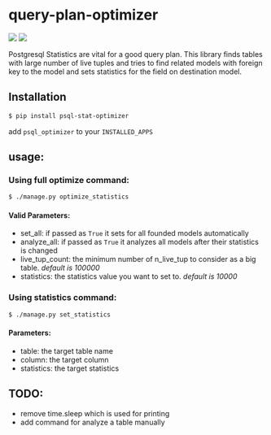 # query-plan-optimizer
[![](https://img.shields.io/pypi/v/psql-stat-optimizer)](https://pypi.org/project/psql-stat-optimizer/) [![](https://img.shields.io/pypi/djversions/psql-stat-optimizer)](https://pypi.org/project/psql-stat-optimizer/)

Postgresql Statistics are vital for a good query plan. This library finds tables with large number of live tuples and tries to find related models with foreign key to the model and sets statistics for the field on destination model.

## Installation
```bash
$ pip install psql-stat-optimizer
```
add `psql_optimizer` to your `INSTALLED_APPS`

## usage:
### Using full optimize command:

```bash
$ ./manage.py optimize_statistics
```

#### Valid Parameters:
- set_all: if passed as `True` it sets for all founded models automatically
- analyze_all: if passed as `True` it analyzes all models after their statistics is changed
- live_tup_count: the minimum number of n_live_tup to consider as a big table. *default is 100000*
- statistics: the statistics value you want to set to. *default is 10000*

### Using statistics command:

```bash
$ ./manage.py set_statistics
```

#### Parameters:
- table: the target table name
- column: the target column
- statistics: the target statistics

## TODO:
- remove time.sleep which is used for printing
- add command for analyze a table manually


